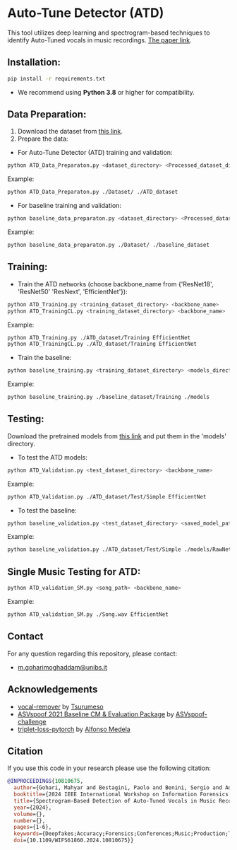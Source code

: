 # Auto-Tune Detector (ATD)

This tool utilizes deep learning and spectrogram-based techniques to identify Auto-Tuned vocals in music recordings. [The paper link](https://ieeexplore.ieee.org/document/10810675).


## Installation:

```bash
pip install -r requirements.txt
```
- We recommend using **Python 3.8** or higher for compatibility.

## Data Preparation:

1. Download the dataset from [this link](https://doi.org/10.5281/zenodo.10695885).
2. Prepare the data:
- For Auto-Tune Detector (ATD) training and validation:

```bash
python ATD_Data_Preparaton.py <dataset_directory> <Processed_dataset_dir> 
```

   Example:
```bash
python ATD_Data_Preparaton.py ./Dataset/ ./ATD_dataset 
```

   - For baseline training and validation:

```bash
python baseline_data_preparaton.py <dataset_directory> <Processed_dataset_dir>
```

   Example:
```bash
python baseline_data_preparaton.py ./Dataset/ ./baseline_dataset 
```

## Training:

- Train the ATD networks (choose backbone_name from {'ResNet18', 'ResNet50' 'ResNext', 'EfficientNet'}):

```bash
python ATD_Training.py <training_dataset_directory> <backbone_name>
python ATD_TrainingCL.py <training_dataset_directory> <backbone_name> 
```

   Example:
```bash
python ATD_Training.py ./ATD_dataset/Training EfficientNet 
python ATD_TrainingCL.py ./ATD_dataset/Training EfficientNet 
```

- Train the baseline:

```bash
python baseline_training.py <training_dataset_directory> <models_directory> 
```

   Example:
```bash
python baseline_training.py ./baseline_dataset/Training ./models 
```

## Testing:
Download the pretrained models from [this link](https://drive.google.com/file/d/1SpqwZgKKY5zIflhD-e5QfT0ZG1ZIGuv1/view?usp=sharing) and put them in the 'models' directory.

- To test the ATD models:

```bash
python ATD_Validation.py <test_dataset_directory> <backbone_name>
```

   Example:
```bash
python ATD_Validation.py ./ATD_dataset/Test/Simple EfficientNet 
```

- To test the baseline:

```bash
python baseline_validation.py <test_dataset_directory> <saved_model_path>
```

   Example:
```bash
python baseline_validation.py ./ATD_dataset/Test/Simple ./models/RawNet.pth 
```

## Single Music Testing for ATD:

```bash
python ATD_validation_SM.py <song_path> <backbone_name>
```

   Example:
```bash
python ATD_validation_SM.py ./Song.wav EfficientNet
```

## Contact

For any question regarding this repository, please contact:
- m.goharimoghaddam@unibs.it

## Acknowledgements

- [vocal-remover](https://github.com/tsurumeso/vocal-remover) by [Tsurumeso](https://github.com/tsurumeso)
- [ASVspoof 2021 Baseline CM & Evaluation Package](https://github.com/asvspoof-challenge/2021) by [ASVspoof-challenge](https://github.com/asvspoof-challenge)
- [triplet-loss-pytorch](https://github.com/alfonmedela/triplet-loss-pytorch) by [Alfonso Medela](https://github.com/alfonmedela)

## Citation

If you use this code in your research please use the following citation:

```bibtex
@INPROCEEDINGS{10810675,
  author={Gohari, Mahyar and Bestagini, Paolo and Benini, Sergio and Adami, Nicola},
  booktitle={2024 IEEE International Workshop on Information Forensics and Security (WIFS)}, 
  title={Spectrogram-Based Detection of Auto-Tuned Vocals in Music Recordings}, 
  year={2024},
  volume={},
  number={},
  pages={1-6},
  keywords={Deepfakes;Accuracy;Forensics;Conferences;Music;Production;Transformers;Robustness;Recording;Security;Auto-Tune detection;Music Processing;Pitch correction;Spectrogram processing;Triplet networks},
  doi={10.1109/WIFS61860.2024.10810675}}

```
